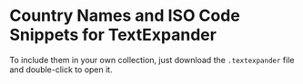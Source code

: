 # Country Names and ISO Code Snippets for TextExpander

To include them in your own collection, just download the `.textexpander` file and double-click to open it. 